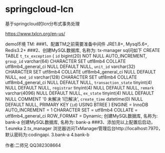 # springcloud-lcn
基于springcloud的lcn分布式事务处理

https://www.txlcn.org/en-us/

demo环境
TM:
###1、配置TM之前需要准备中间件 JRE1.8+, Mysql5.6+, Redis3.2+
###2、创建MySQL数据库, 名称为: tx-manager sql问如下
CREATE TABLE `t_tx_exception`  (
  `id` bigint(20) NOT NULL AUTO_INCREMENT,
  `group_id` varchar(64) CHARACTER SET utf8mb4 COLLATE utf8mb4_general_ci NULL DEFAULT NULL,
  `unit_id` varchar(32) CHARACTER SET utf8mb4 COLLATE utf8mb4_general_ci NULL DEFAULT NULL,
  `mod_id` varchar(128) CHARACTER SET utf8mb4 COLLATE utf8mb4_general_ci NULL DEFAULT NULL,
  `transaction_state` tinyint(4) NULL DEFAULT NULL,
  `registrar` tinyint(4) NULL DEFAULT NULL,
  `remark` varchar(4096) NULL DEFAULT  NULL,
  `ex_state` tinyint(4) NULL DEFAULT NULL COMMENT '0 未解决 1已解决',
  `create_time` datetime(0) NULL DEFAULT NULL,
  PRIMARY KEY (`id`) USING BTREE
) ENGINE = InnoDB AUTO_INCREMENT = 1 CHARACTER SET = utf8mb4 COLLATE = utf8mb4_general_ci ROW_FORMAT = Dynamic;
创建MySQL数据库, 名称为: bank-a 
创建MySQL数据库, 名称为: bank-a 
###3、添加完以上配置后启动，
      1.eureka
      2.tx_manager  浏览器访问TxManager管理后台http://localhost:7970，默认密码为:codingapi.
      3.bank-a
      4.bank-b
      
作者:二师兄 QQ382308664      
      
      

